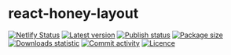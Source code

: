 # react-honey-layout

[![Netlify Status](https://api.netlify.com/api/v1/badges/70440ba9-8859-4873-bf85-fd2eb8a1f71c/deploy-status)](https://app.netlify.com/sites/react-honey-layout/deploys)
[![Latest version](https://img.shields.io/npm/v/@tynik/react-honey-layout)](https://www.npmjs.com/package/@tynik/react-honey-layout)
[![Publish status](https://github.com/Tynik/react-honey-layout/actions/workflows/publish.yml/badge.svg)](https://github.com/Tynik/react-honey-layout/actions/workflows/publish.yml)
[![Package size](https://img.shields.io/bundlephobia/minzip/@tynik/react-honey-layout)](https://www.npmjs.com/package/@tynik/react-honey-layout)
[![Downloads statistic](https://img.shields.io/npm/dm/@tynik/react-honey-layout)](https://www.npmjs.com/package/@tynik/react-honey-layout)
[![Commit activity](https://img.shields.io/github/commit-activity/m/tynik/react-honey-layout)](https://www.npmjs.com/package/@tynik/react-honey-layout)
[![Licence](https://img.shields.io/npm/l/@tynik/react-honey-layout)](https://www.npmjs.com/package/@tynik/react-honey-layout)